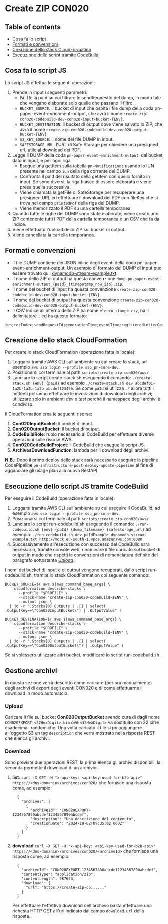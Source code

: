 # Create ZIP CON020

## Table of contents
- [Cosa fa lo script](#cosa-fa-lo-script)
- [Formati e convenzioni](#formati-e-convenzioni)
- [Creazione dello stack CloudFormation](#creazione-dello-stack-cloudformation)
- [Esecuzione dello script tramite CodeBuild](#esecuzione-dello-script-tramite-codebuild)

## Cosa fa lo script JS
Lo script JS effettua le seguenti operazioni:
1. Prende in input i seguenti parametri:
    - `PA_ID`: la paId su cui filtrare le sendRequestId del dump, in modo tale che vengano elaborate solo quelle che passano il filtro.
    - `BUCKET_SOURCE`: il bucket di input che ospita i file dump della coda pn-paper-event-enrichment-output, che avrà il nome `create-zip-con020-codebuild-dev-con020-input-bucket-{ENV}`.
    - `BUCKET_DESTINATION`: il bucket di output dove viene salvato lo ZIP, che avrà il nome `create-zip-con020-codebuild-dev-con020-output-bucket-{ENV}`
    - `S3_KEY_SOURCE`: il nome del file DUMP in input.
    - `SAFESTORAGE_URL`: l'URL di Safe Storage per chiedere una presigned url, utile al download dei PDF.
2. Legge il DUMP della coda `pn-paper-event-enrichment-output`, dal bucket dato in input, e per ogni riga:
    - Esegue una getItem sulla tabella `pn-Notifications` usando lo IUN presente nel campo `iun` della riga corrente del DUMP.
    - Confronta il paId del risultato della getItem con quello fornito in input. Se sono diversi, la riga finisce di essere elaborata e viene presa quella successiva.
    - Viene chiamata la getFile di SafeStorage per recuperare una presigned URL ed effettuare il download del PDF con fileKey che si trova nel campo `printedPdf` della riga del DUMP.
    - Viene memorizzato il PDF su una cartella temporanea.
3. Quando tutte le righe del DUMP sono state elaborate, viene creato uno ZIP contenente tutti i PDF della cartella temporanea e un CSV che fa da indice.
4. Viene effettuato l'upload dello ZIP sul bucket di output.
5. Viene cancellata la cartella temporanea.

## Formati e convenzioni
- Il file DUMP contiene dei JSON inline degli eventi della coda pn-paper-event-enrichment-output. Un esempio di formato del DUMP di input può essere trovato qui: [dynamodb-stream-example.txt](src/example/dynamodb-stream-example.txt).
- Il nome dello ZIP di output ha questa convenzione `dump_pn-paper-event-enrichment-output_{paId}_{timepstamp_now_iso}.zip`.
- Il nome del bucket di input ha questa convenzione `create-zip-con020-codebuild-dev-con020-input-bucket-{ENV}`.
- Il nome del bucket di output ha questa convenzione `create-zip-con020-codebuild-dev-con020-output-bucket-{ENV}`.
- Il CSV indice all'interno dello ZIP ha nome `elenco_stampe.csv`, ha il delimitatore `;` ed ha questo formato:
```csv
iun;recIndex;sendRequestId;generationTime;eventTime;registeredLetterCode;printedPdf
```

## Creazione dello stack CloudFormation
Per creare lo stack CloudFormation (operazione fatta in locale):
1. Loggarsi tramite AWS CLI sull'ambiente su cui creare lo stack, ad esempio `aws sso login --profile sso_pn-core-dev`.
2. Posizionarsi col terminale al path `scripts/create-zip-con020/aws/`
3. Lanciare lo script create-stack.sh eseguendo il comando: `./create-stack.sh {env} {paId}` ad esempio 
   `./create-stack.sh dev abcdef01-1a2b-1a2b-1a2b-abcdef123456`. Se come `paId` si utilizza `.*` allora tutti i mittenti
   potranno effettuare le invocazioni di download degli archivi; utilizzare solo in ambienti _dev_ e _test_ perché
   il namespace degli archivi è condiviso.

Il CloudFormation crea le seguenti risorse:
1. **Con020InputBucket**: il bucket di input.
2. **Con020OutputBucket**: il bucket di output.
3. **CodeBuildRole**: ruolo necessario al CodeBuild per effettuare diverse operazioni sulle risorse AWS.
4. **Con020CodeBuildProject**: il CodeBuild che esegue lo script JS.
5. **ArchivesDownloadFunction**: lambda per il download degli archivi.

**N.B.**: Dopo il primo deploy dello stack sarà necessario eseguire la pipeline CodePipeline
          `pn-infrastructure-post-deploy-update-pipeline` al fine di agganciare gli usage plan alla nuova RestAPI.

## Esecuzione dello script JS tramite CodeBuild
Per eseguire il CodeBuild (operazione fatta in locale):
1. Loggarsi tramite AWS CLI sull'ambiente su cui eseguire il CodeBuild, ad esempio `aws sso login --profile sso_pn-core-dev`.
2. Posizionarsi col terminale al path `scripts/create-zip-con020/aws/`
3. Lanciare lo script run-codebuild.sh eseguendo il comando: `./run-codebuild.sh {env} {paId} {dump_filename} {safestorage_url}`
   ad esempio: `./run-codebuild.sh dev paIdExample dynamodb-stream-example.txt http://mock.eu-south-1.vpce.amazonaws.com:8080`
4. Successivamente all'esecuzione con successo del CodeBuild sarà necessario, tramite console web, rinominare il file caricato
   sul bucket di output in modo che rispetti le convenzioni di nomenclatura definite del paragrafo sottostante [_Upload_](##Upload).

I nomi dei bucket di input e di output vengono recuperati, dallo script run-codebuild.sh, tramite lo stack CloudFormation col seguente comando:
```
BUCKET_SOURCE=$( aws ${aws_command_base_args} \
    cloudformation describe-stacks \
      --profile "$PROFILE" \
      --stack-name "create-zip-con020-codebuild-$ENV" \
      --output json \
  | jq -r ".Stacks[0].Outputs | .[] | select( .OutputKey==\"Con020InputBucket\") | .OutputValue" )

BUCKET_DESTINATION=$( aws ${aws_command_base_args} \
    cloudformation describe-stacks \
      --profile "$PROFILE" \
      --stack-name "create-zip-con020-codebuild-$ENV" \
      --output json \
  | jq -r ".Stacks[0].Outputs | .[] | select( .OutputKey==\"Con020OutputBucket\") | .OutputValue" )
```

Se si volessero utilizzare altri bucket, modificare lo script run-codebuild.sh.


## Gestione archivi
In questa sezione verrà descritto come caricare (per ora manualmente) degli archivi di export degli eventi CON020
e di come effettuarne il download in modo automatcio.

### Upload
Caricare il file sul bucket **Con020OutputBucket** avendo cura di dagli nome `CON020EXPORT-<32HexDigit>.bin` ove
`<32HexDigit>` va sostituito con 32 cifre esadecimali randomiche. Una volta caricato il file si pò aggiungere 
all'oggetto S3 un tag `description` che verrà mostrato nella risposta REST che elenca gli archivi.

### Download
Sono previste due operazioni REST, la prima elenca gli archivi disponibili, la seconda permette il download di un 
archivio.

1.  **list**: `curl -X GET -H "x-api-key: <api-key-used-for-b2b-api>" https://<dns-domanin>/archives/con020/` che
    fornisce una risposta come, ad esempio:
    ```
      {
        "archives": [
          {
            "archiveId": "CON020EXPORT-1234567890abcdef1234567890abcdef",
            "description": "Una descrizione del contenuto",
            "creationDate": "2024-10-02T09:35:02.000Z"
          }
        ]
      }
    ```

2.  **download** `curl -X GET -H "x-api-key: <api-key-used-for-b2b-api>" https://<dns-domanin>/archives/con020/<archiveId>` 
    che fornisce una risposta come, ad esempio:
    ```
      {
        "archiveId": "CON020EXPORT-1234567890abcdef1234567890abcdef",
        "contentType": "application/zip",
        "contentLength": 987653,
        "download": {
          "url": "https://create-zip-co......"
        }
      }
    ```
    Per effettuare l'effettivo download dell'archivio basta effettuare una richesta HTTP GET all'url indicato dal campo 
    `download.url` della risposta.